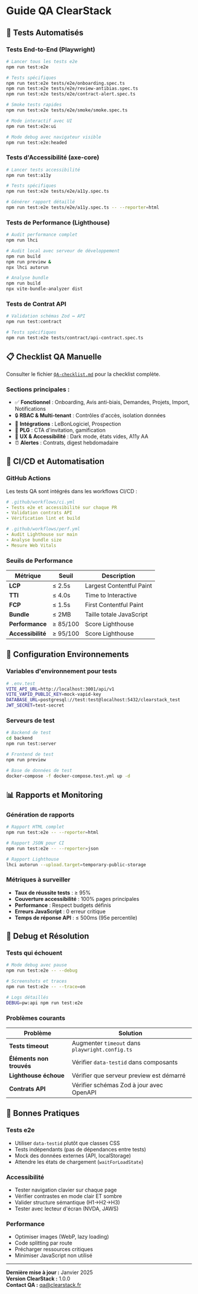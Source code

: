 # Guide QA ClearStack

## 🧪 Tests Automatisés

### Tests End-to-End (Playwright)

```bash
# Lancer tous les tests e2e
npm run test:e2e

# Tests spécifiques
npm run test:e2e tests/e2e/onboarding.spec.ts
npm run test:e2e tests/e2e/review-antibias.spec.ts
npm run test:e2e tests/e2e/contract-alert.spec.ts

# Smoke tests rapides
npm run test:e2e tests/e2e/smoke/smoke.spec.ts

# Mode interactif avec UI
npm run test:e2e:ui

# Mode debug avec navigateur visible
npm run test:e2e:headed
```

### Tests d'Accessibilité (axe-core)

```bash
# Lancer tests accessibilité
npm run test:a11y

# Tests spécifiques
npm run test:e2e tests/e2e/a11y.spec.ts

# Générer rapport détaillé
npm run test:e2e tests/e2e/a11y.spec.ts -- --reporter=html
```

### Tests de Performance (Lighthouse)

```bash
# Audit performance complet
npm run lhci

# Audit local avec serveur de développement
npm run build
npm run preview &
npx lhci autorun

# Analyse bundle
npm run build
npx vite-bundle-analyzer dist
```

### Tests de Contrat API

```bash
# Validation schémas Zod ↔ API
npm run test:contract

# Tests spécifiques
npm run test:e2e tests/contract/api-contract.spec.ts
```

## 📋 Checklist QA Manuelle

Consulter le fichier [`QA-checklist.md`](./QA-checklist.md) pour la checklist complète.

### Sections principales :
- ✅ **Fonctionnel** : Onboarding, Avis anti-biais, Demandes, Projets, Import, Notifications
- 🔒 **RBAC & Multi-tenant** : Contrôles d'accès, isolation données
- 🔌 **Intégrations** : LeBonLogiciel, Prospection
- 🚀 **PLG** : CTA d'invitation, gamification
- 🎨 **UX & Accessibilité** : Dark mode, états vides, A11y AA
- ⏰ **Alertes** : Contrats, digest hebdomadaire

## 🚀 CI/CD et Automatisation

### GitHub Actions

Les tests QA sont intégrés dans les workflows CI/CD :

```yaml
# .github/workflows/ci.yml
- Tests e2e et accessibilité sur chaque PR
- Validation contrats API
- Vérification lint et build

# .github/workflows/perf.yml  
- Audit Lighthouse sur main
- Analyse bundle size
- Mesure Web Vitals
```

### Seuils de Performance

| Métrique | Seuil | Description |
|----------|-------|-------------|
| **LCP** | ≤ 2.5s | Largest Contentful Paint |
| **TTI** | ≤ 4.0s | Time to Interactive |
| **FCP** | ≤ 1.5s | First Contentful Paint |
| **Bundle** | ≤ 2MB | Taille totale JavaScript |
| **Performance** | ≥ 85/100 | Score Lighthouse |
| **Accessibilité** | ≥ 95/100 | Score Lighthouse |

## 🔧 Configuration Environnements

### Variables d'environnement pour tests

```bash
# .env.test
VITE_API_URL=http://localhost:3001/api/v1
VITE_VAPID_PUBLIC_KEY=mock-vapid-key
DATABASE_URL=postgresql://test:test@localhost:5432/clearstack_test
JWT_SECRET=test-secret
```

### Serveurs de test

```bash
# Backend de test
cd backend
npm run test:server

# Frontend de test  
npm run preview

# Base de données de test
docker-compose -f docker-compose.test.yml up -d
```

## 📊 Rapports et Monitoring

### Génération de rapports

```bash
# Rapport HTML complet
npm run test:e2e -- --reporter=html

# Rapport JSON pour CI
npm run test:e2e -- --reporter=json

# Rapport Lighthouse
lhci autorun --upload.target=temporary-public-storage
```

### Métriques à surveiller

- **Taux de réussite tests** : ≥ 95%
- **Couverture accessibilité** : 100% pages principales
- **Performance** : Respect budgets définis
- **Erreurs JavaScript** : 0 erreur critique
- **Temps de réponse API** : ≤ 500ms (95e percentile)

## 🐛 Debug et Résolution

### Tests qui échouent

```bash
# Mode debug avec pause
npm run test:e2e -- --debug

# Screenshots et traces
npm run test:e2e -- --trace=on

# Logs détaillés
DEBUG=pw:api npm run test:e2e
```

### Problèmes courants

| Problème | Solution |
|----------|----------|
| **Tests timeout** | Augmenter `timeout` dans `playwright.config.ts` |
| **Éléments non trouvés** | Vérifier `data-testid` dans composants |
| **Lighthouse échoue** | Vérifier que serveur preview est démarré |
| **Contrats API** | Vérifier schémas Zod à jour avec OpenAPI |

## 📝 Bonnes Pratiques

### Tests e2e
- Utiliser `data-testid` plutôt que classes CSS
- Tests indépendants (pas de dépendances entre tests)
- Mock des données externes (API, localStorage)
- Attendre les états de chargement (`waitForLoadState`)

### Accessibilité
- Tester navigation clavier sur chaque page
- Vérifier contrastes en mode clair ET sombre
- Valider structure sémantique (H1→H2→H3)
- Tester avec lecteur d'écran (NVDA, JAWS)

### Performance
- Optimiser images (WebP, lazy loading)
- Code splitting par route
- Précharger ressources critiques
- Minimiser JavaScript non utilisé

---

**Dernière mise à jour :** Janvier 2025  
**Version ClearStack :** 1.0.0  
**Contact QA :** qa@clearstack.fr